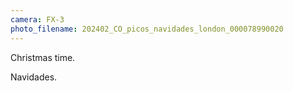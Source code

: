 ```yaml
---
camera: FX-3
photo_filename: 202402_CO_picos_navidades_london_000078990020
---
```


Christmas time.

Navidades.